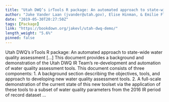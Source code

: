 ```yaml
---
title: "Utah DWQ’s irTools R package: An automated approach to state-wide water quality assessment"
author: "Jake Vander Laan (jvander@utah.gov), Elise Hinman, & Emilie Flemer, Utah Division of Water Quality"
date: "2019-05-30T20:27:50Z"
tags: [Package]
link: "https://bookdown.org/jakevl/utah-dwq-demo/"
length_weight: "5.6%"
pinned: false
---
```


Utah DWQ’s irTools R package: An automated approach to state-wide water quality assessment [...] This document provides a background and demonstration of the Utah DWQ IR Team’s re-development and automation of water quality assessment tools. This document consists of three components: 1. A background section describing the objectives, tools, and approach to developing new water quality assessment tools. 2. A full-scale demonstration of the current state of this new toolset via the application of these tools to a subset of water quality parameters from the 2016 IR period of record dataset ...
